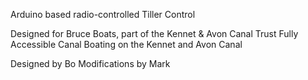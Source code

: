 Arduino based radio-controlled Tiller Control

Designed for Bruce Boats, part of the Kennet & Avon Canal Trust
Fully Accessible Canal Boating on the Kennet and Avon Canal

Designed by Bo
Modifications by Mark